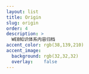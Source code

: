 ```yaml
---
layout: list
title: Origin
slug: origin
order: 4
description: >
  WEB知识体系内容归档
accent_color: rgb(38,139,210)
accent_image:
  background: rgb(32,32,32)
  overlay:    false
---
```


